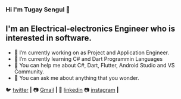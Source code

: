### Hi I'm Tugay Sengul 👋
## I'm an Electrical-electronics Engineer who is interested in software. 

- 🔭 I’m currently working on as Project and Application Engineer.
- 🌱 I’m currently learning C# and Dart Programmin Languages
- 🤔  You can help me about C#, Dart, Flutter, Android Studio and VS Community.
- 💬 You can ask me about anything that you wonder.


🐦 [twitter][twitter] **|** 
📷 [Gmail][gmail] **|** 
👔 [linkedin][linkedin]
📷 [instagram][instagram] **|**


[twitter]: https://twitter.com/Tgysngll
[gmail]: tgysngll@gmail.com
[linkedin]: https://www.linkedin.com/in/tgysngl
[instagram]: https://www.instagram.com/tgysngl
